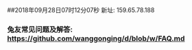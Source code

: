 ##2018年09月28日07时12分07秒 新址: 159.65.78.188
### 兔友常见问题及解答: https://github.com/wanggonging/d/blob/w/FAQ.md
